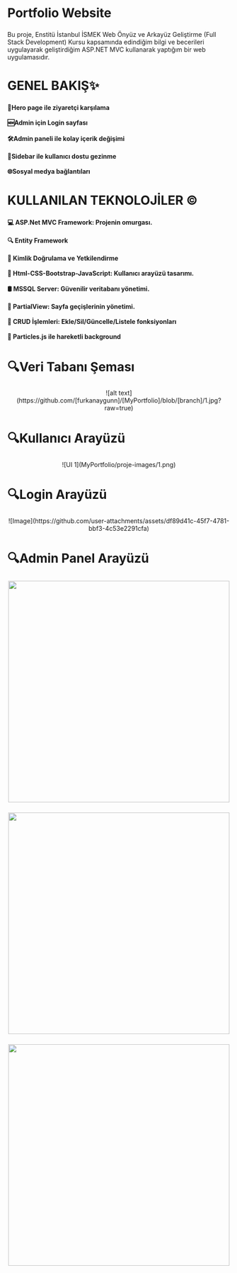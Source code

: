 <h1 align="left">Portfolio Website</h1>

###

<p align="left">Bu proje, Enstitü İstanbul İSMEK Web Önyüz ve Arkayüz Geliştirme (Full Stack Development) Kursu kapsamında edindiğim bilgi ve becerileri uygulayarak geliştirdiğim ASP.NET MVC kullanarak yaptığım bir web uygulamasıdır.</p>

###

<h1 align="left">GENEL BAKIŞ✨</h1>

###

<h4 align="left">📄Hero page ile ziyaretçi karşılama<br><br>🆕Admin için Login sayfası<br><br>🛠️Admin paneli ile kolay içerik değişimi<br><br>🧭Sidebar ile kullanıcı dostu gezinme<br><br>🌐Sosyal medya bağlantıları</h4>

###

<h1 align="left">KULLANILAN TEKNOLOJİLER ©️</h1>

###

<h4 align="left">💻 ASP.Net MVC Framework: Projenin omurgası.<br><br>🔍 Entity Framework<br><br>🔧 Kimlik Doğrulama ve Yetkilendirme<br><br>🎨 Html-CSS-Bootstrap-JavaScript: Kullanıcı arayüzü tasarımı.<br><br>🛢️ MSSQL Server: Güvenilir veritabanı yönetimi.<br><br>📑 PartialView: Sayfa geçişlerinin yönetimi.<br><br>📝 CRUD İşlemleri: Ekle/Sil/Güncelle/Listele fonksiyonları<br><br>📜 Particles.js ile hareketli background</h4>

###

<h1 align="left">🔍Veri Tabanı Şeması</h1>

###

<div align="center">
  ![alt text](https://github.com/[furkanaygunn]/[MyPortfolio]/blob/[branch]/1.jpg?raw=true)
</div>

###

<h1 align="left">🔍Kullanıcı Arayüzü</h1>

###

<div align="center">
  ![UI 1](MyPortfolio/proje-images/1.png)
</div>

###

<h1 align="left">🔍Login Arayüzü</h1>

###

<div align="center">
  ![Image](https://github.com/user-attachments/assets/df89d41c-45f7-4781-bbf3-4c53e2291cfa)
</div>

###

<h1 align="left">🔍Admin Panel Arayüzü</h1>

###

<div align="center">
  <img height="500" src="https://i.hizliresim.com/2x57e3i.png?_gl=1*zj4i0e*_ga*NTEyMjE1MDI4LjE3NDAzMjM0OTg.*_ga_M9ZRXYS2YN*MTc0MDMyMzQ5Ny4xLjEuMTc0MDMyMzUyMC4zNy4wLjA."  />
</div>

###

<div align="center">
  <img height="500" src="https://i.hizliresim.com/5xlb5mm.png?_gl=1*mn4p3c*_ga*NTEyMjE1MDI4LjE3NDAzMjM0OTg.*_ga_M9ZRXYS2YN*MTc0MDMyMzQ5Ny4xLjEuMTc0MDMyMzYxOS4zNy4wLjA."  />
</div>

###

<div align="center">
  <img height="500" src="https://i.hizliresim.com/hnvj76m.png?_gl=1*1d14746*_ga*NTEyMjE1MDI4LjE3NDAzMjM0OTg.*_ga_M9ZRXYS2YN*MTc0MDMyMzQ5Ny4xLjEuMTc0MDMyMzY4Ny41MC4wLjA."  />
</div>

###
